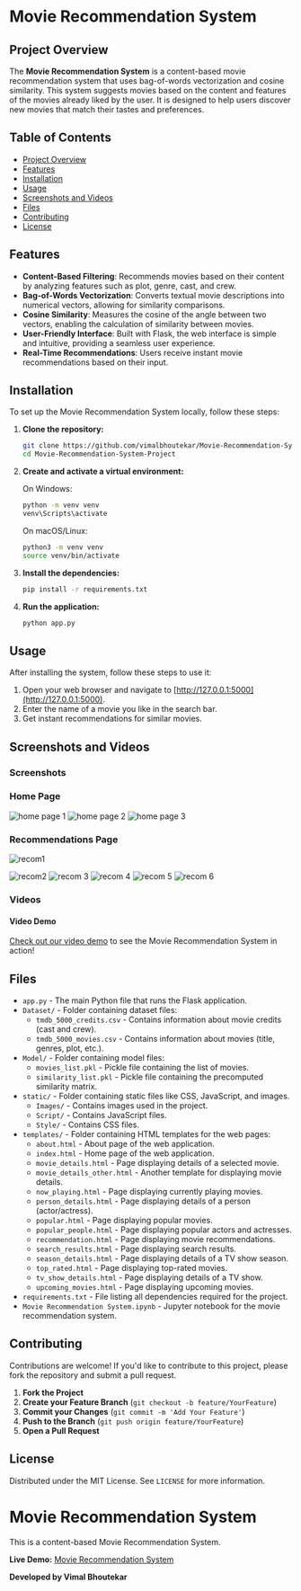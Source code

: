 # Movie Recommendation System

## Project Overview

The **Movie Recommendation System** is a content-based movie recommendation system that uses bag-of-words vectorization and cosine similarity. This system suggests movies based on the content and features of the movies already liked by the user. It is designed to help users discover new movies that match their tastes and preferences.

## Table of Contents

- [Project Overview](#project-overview)
- [Features](#features)
- [Installation](#installation)
- [Usage](#usage)
- [Screenshots and Videos](#screenshots-and-videos)
- [Files](#files)
- [Contributing](#contributing)
- [License](#license)

## Features

- **Content-Based Filtering**: Recommends movies based on their content by analyzing features such as plot, genre, cast, and crew.
- **Bag-of-Words Vectorization**: Converts textual movie descriptions into numerical vectors, allowing for similarity comparisons.
- **Cosine Similarity**: Measures the cosine of the angle between two vectors, enabling the calculation of similarity between movies.
- **User-Friendly Interface**: Built with Flask, the web interface is simple and intuitive, providing a seamless user experience.
- **Real-Time Recommendations**: Users receive instant movie recommendations based on their input.

## Installation

To set up the Movie Recommendation System locally, follow these steps:

1. **Clone the repository:**
    ```bash
    git clone https://github.com/vimalbhoutekar/Movie-Recommendation-System-Project.git
    cd Movie-Recommendation-System-Project
    ```

2. **Create and activate a virtual environment:**

   On Windows:
    ```bash
    python -m venv venv
    venv\Scripts\activate
    ```

   On macOS/Linux:
    ```bash
    python3 -m venv venv
    source venv/bin/activate
    ```

3. **Install the dependencies:**
    ```bash
    pip install -r requirements.txt
    ```

4. **Run the application:**
    ```bash
    python app.py
    ```

## Usage

After installing the system, follow these steps to use it:

1. Open your web browser and navigate to [http://127.0.0.1:5000](http://127.0.0.1:5000).
2. Enter the name of a movie you like in the search bar.
3. Get instant recommendations for similar movies.

## Screenshots and Videos

### Screenshots

### Home Page
![home page 1](https://github.com/user-attachments/assets/d6986881-6164-4eab-99aa-c9c96c2a7126)
![home page 2](https://github.com/user-attachments/assets/de80983f-d65f-4a36-8543-e58e43f9c20a)
![home page 3](https://github.com/user-attachments/assets/fe7d922e-d6f0-46da-b17f-7070dd4675df)

### Recommendations Page
![recom1](https://github.com/user-attachments/assets/04dd77f0-f0af-4caf-ad30-7c33d23c78e9)

![recom2](https://github.com/user-attachments/assets/dacfdea7-480d-48a7-a26d-fbaabd8e2785)
![recom 3](https://github.com/user-attachments/assets/29f2ea0e-cc3e-4c01-a703-f9aa68a96a70)
![recom 4](https://github.com/user-attachments/assets/da0b7153-2fa1-4ec2-b1c4-f7eafcd59ec8)
![recom 5](https://github.com/user-attachments/assets/79be2cad-1acc-4c93-81ef-af1916201b35)
![recom 6](https://github.com/user-attachments/assets/74db8d30-d28b-4ca6-8a4a-5b0e13ed7b55)

### Videos

#### Video Demo
[Check out our video demo](static/Images/video_demo.mp4) to see the Movie Recommendation System in action!

## Files

- `app.py` - The main Python file that runs the Flask application.
- `Dataset/` - Folder containing dataset files:
  - `tmdb_5000_credits.csv` - Contains information about movie credits (cast and crew).
  - `tmdb_5000_movies.csv` - Contains information about movies (title, genres, plot, etc.).
- `Model/` - Folder containing model files:
  - `movies_list.pkl` - Pickle file containing the list of movies.
  - `similarity_list.pkl` - Pickle file containing the precomputed similarity matrix.
- `static/` - Folder containing static files like CSS, JavaScript, and images.
  - `Images/` - Contains images used in the project.
  - `Script/` - Contains JavaScript files.
  - `Style/` - Contains CSS files.
- `templates/` - Folder containing HTML templates for the web pages:
  - `about.html` - About page of the web application.
  - `index.html` - Home page of the web application.
  - `movie_details.html` - Page displaying details of a selected movie.
  - `movie_details_other.html` - Another template for displaying movie details.
  - `now_playing.html` - Page displaying currently playing movies.
  - `person_details.html` - Page displaying details of a person (actor/actress).
  - `popular.html` - Page displaying popular movies.
  - `popular_people.html` - Page displaying popular actors and actresses.
  - `recommendation.html` - Page displaying movie recommendations.
  - `search_results.html` - Page displaying search results.
  - `season_details.html` - Page displaying details of a TV show season.
  - `top_rated.html` - Page displaying top-rated movies.
  - `tv_show_details.html` - Page displaying details of a TV show.
  - `upcoming_movies.html` - Page displaying upcoming movies.
- `requirements.txt` - File listing all dependencies required for the project.
- `Movie Recommendation System.ipynb` - Jupyter notebook for the movie recommendation system.

## Contributing

Contributions are welcome! If you'd like to contribute to this project, please fork the repository and submit a pull request.

1. **Fork the Project**
2. **Create your Feature Branch** (`git checkout -b feature/YourFeature`)
3. **Commit your Changes** (`git commit -m 'Add Your Feature'`)
4. **Push to the Branch** (`git push origin feature/YourFeature`)
5. **Open a Pull Request**

## License

Distributed under the MIT License. See `LICENSE` for more information.

# Movie Recommendation System

This is a content-based Movie Recommendation System. 

**Live Demo:** [Movie Recommendation System](https://vimalmovie.onrender.com/)

**Developed by Vimal Bhoutekar**
